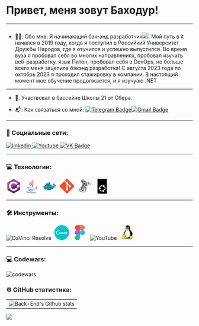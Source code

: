 # Привет, меня зовут Баходур!

---

###

- 👨‍💻: Обо мне:
Я начинающий бэк-энд разработчик<img src="https://media.giphy.com/media/WUlplcMpOCEmTGBtBW/giphy.gif" width="30px">. Мой путь в it начался в 2019 году, когда я поступил в Российкий Университет Дружбы Народов, где я отучился и успешно выпустился. Во время вуза я пробовал себя во многих направлениях, пробовал изучать веб-разработку, язык Питон, пробовал себя в DevOps, но больше всего меня зацепила бэкэнд разработка! С августа 2023 года по октябрь 2023 я проходил стажировку в компании. В настоящий момент мое обучение продолжается, и я изучуаю .NET

---

- 🔭: Участвовал в бассейне Школы 21 от Сбера.

- 📬: Как связаться со мной: [![Telegram Badge](https://img.shields.io/badge/-bakha_neoff-blue?style=flat&logo=Telegram&logoColor=white)](https://t.me/f1llzzz)[![Gmail Badge](https://img.shields.io/badge/-Gmail-red?style=flat&logo=Gmail&logoColor=white)](mailto:tursunovb18@gmail.com)
  
---

### 🤝 Социальные сети:

  <div id="badges">
    <a href="www.linkedin.com/in/bahodurkhon-tursunov-a6908628b" target="_blank">
      <img src="https://cdn-icons-png.flaticon.com/512/2504/2504799.png" width="40" height="40" alt="linkedin" />
    </a>
    <a href="https://www.youtube.com/channel/UCGy1TQsb4xwnqffKqEeMJxg" target="_blank">
      <img src="https://cdn-icons-png.flaticon.com/512/3670/3670147.png" width="40" height="40" alt="Youtube"/>
    </a>
    <a href="https://vk.com/btursunov2001" target="_blank">
      <img src="https://cdn-icons-png.flaticon.com/512/145/145813.png" width="40" height="40" alt="VK Badge"/>
    </a>
  </div>
  
---

### 💻 Технологии:

<div>
  <img src="https://github.com/devicons/devicon/blob/master/icons/csharp/csharp-original.svg" title="C#" alt="C#" width="40" height="40"/>&nbsp;
  <img src="https://github.com/devicons/devicon/blob/master/icons/java/java-original.svg" title="Java" alt="Java" width="40" height="40"/>&nbsp;
  <img src="https://github.com/devicons/devicon/blob/master/icons/docker/docker-original.svg" title="Docker" alt="Java" width="40" height="40"/>&nbsp;
  <img src="https://github.com/devicons/devicon/blob/master/icons/git/git-original.svg" title="git" alt="Git" width="40" height="40"/>&nbsp;
  <img src="https://github.com/devicons/devicon/blob/master/icons/microsoftsqlserver/microsoftsqlserver-plain.svg" title="SQL-Server" alt="git" width="40" height="40"/>&nbsp;
  <img src="https://github.com/devicons/devicon/blob/master/icons/ubuntu/ubuntu-plain.svg" title="html5" alt="Ubuntu" width="40" height="40"/>&nbsp;
  <!-- <img src="https://github.com/devicons/devicon/blob/master/icons/redux/redux-original.svg" title="redux" alt="redux" width="40" height="40"/>&nbsp; -->
</div>

---

### 🛠 Инструменты:

<div>
  <img src="https://upload.wikimedia.org/wikipedia/commons/9/90/DaVinci_Resolve_17_logo.svg" title="DaVinci Resolve" alt="DaVinci Resolve" width="40" height="40"/>&nbsp;
  <img src="https://github.com/devicons/devicon/blob/master/icons/canva/canva-original.svg" title="canva" alt="canva" width="40" height="40"/>&nbsp;
  <img src="https://github.com/devicons/devicon/blob/master/icons/figma/figma-original.svg" title="figma" alt="figma" width="40" height="40"/>&nbsp;
  <img src="https://upload.wikimedia.org/wikipedia/commons/9/9e/YouTube_Logo_%282013-2017%29.svg" title="YouTube" alt="YouTube" width="40" height="40"/>&nbsp;
  <img src="https://github.com/devicons/devicon/blob/master/icons/linux/linux-original.svg" title="linux" alt="linux" width="40" height="40"/>&nbsp;
</div>

---

<!-- ### 💻 Пройденные курсы:
| Курсы                                                           | Дата              |
| ----------------------------------------------------------------| :---------------: |
| coursera.com/Основы разработки на C++: Белый пояс               | 01/2021           |
| FructCode.ru/Курс HTML/CSS                                      | 05/2021           |     
| SQL-Academy/MySQL                                               | 09/2023           |
--- -->
### 💻 Codewars:
![codewars](https://www.codewars.com/users/BahodurTursunov/badges/large)

### ⚙️ GitHub статистика:

<table>
  <tr>
    <td>
      <img align="flex" src="http://github-readme-streak-stats.herokuapp.com?user=BahodurTursunov&theme=dark&background=000000" alt="Back-End's Github stats" />
    </td>
  </tr>
</table>

![](https://komarev.com/ghpvc/?username=BahodurTursunov)
